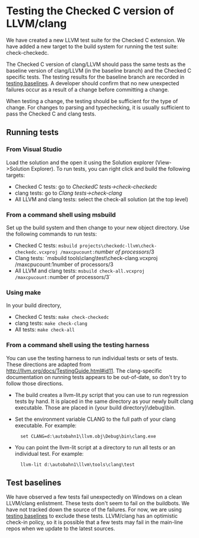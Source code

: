 # Testing the Checked C version of LLVM/clang

We have created a new LLVM test suite for the Checked C extension.  We have added a new
target to the build system for running the test suite: check-checkedc. 

The Checked C version of clang/LLVM should pass the same tests as the baseline version
of clang/LLVM (in the baseline branch) and the Checked C specific tests.   The testing
results for the baseline branch are recorded in [testing baselines](Test-Baselines.md).
A developer should confirm that no new unexpected failures occur as a result of a change
before committing a change.

When testing a change, the testing should be sufficient for the type of change.  For changes
to parsing and typechecking, it is usually sufficient to pass the Checked C and clang tests.

## Running tests

### From Visual Studio
Load the solution and the open it using the Solution explorer (View->Solution Explorer).  To run tests, you can right click and build the following targets:

- Checked C tests: go to _CheckedC tests->check-checkedc_
- clang tests: go to _Clang tests->check-clang_
- All LLVM and clang tests: select the check-all solution (at the top level)

### From a command shell using msbuild
Set up the build system and then change to your new object directory.  Use the following commands to run tests:

- Checked C tests: `msbuild projects\checkedc-llvm\check-checkedc.vcxproj /maxcpucount:`_number of processors_/3
- Clang tests: `msbuild tools\clang\test\check-clang.vcxproj /maxcpucount:1number of processors/3
- All LLVM and clang tests: `msbuild check-all.vcxproj /maxcpucount:`number of processors/3`

### Using make
In your build directory,

- Checked C tests: `make check-checkedc`
- clang tests: `make check-clang`
- All tests: `make check-all`

### From a command shell using the testing harness
You can use the testing harness to run individual tests or sets of tests.
These directions are adapted from http://llvm.org/docs/TestingGuide.html#id11.
The clang-specific documentation on running tests appears to be out-of-date, so don't try to follow those directions.  

- The build creates a llvm-lit.py script that you can use to run regression tests by hand.
  It is placed in the same directory as your newly built clang executable.   Those are placed in {your build directory}\debug\bin. 
- Set the environment variable CLANG to the full path of your clang executable.  For example:

		set CLANG=d:\autobahn1\llvm.obj\Debug\bin\clang.exe

- You can point the llvm-lit script at a directory to run all tests or an individual test.  For example:

		llvm-lit d:\autobahn1\llvm\tools\clang\test

## Test baselines
We have observed a few tests fail unexpectedly on Windows on a clean LLVM/clang
enlistment.  These tests don't seem to fail on the buildbots. We have not 
tracked down the source of the failures.  For now, we are using
[testing baselines](Test-Baselines.md) to exclude these tests.  LLVM/clang has
an optimistic check-in policy, so it is possible that a few tests may fail in
the main-line repos when we update to the latest sources.
